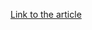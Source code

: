 [Link to the article](https://www.fireeye.com/blog/threat-research/2019/06/hunting-com-objects.html)
